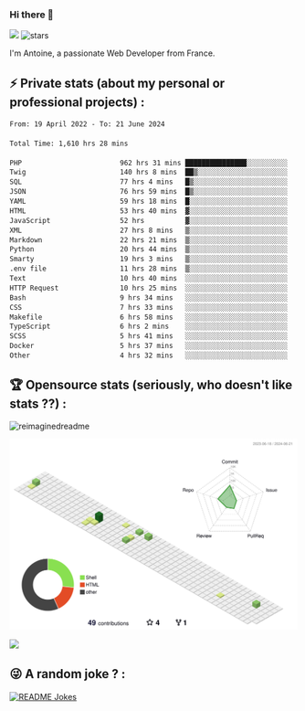 ### Hi there 👋

![](https://komarev.com/ghpvc/?username=niotna)
<img src="https://img.shields.io/github/stars/niotna?label=Stars" alt="stars">

I'm Antoine, a passionate Web Developer from France.

## :zap: Private stats (about my personal or professional projects) : 

<!--START_SECTION:waka-->

```txt
From: 19 April 2022 - To: 21 June 2024

Total Time: 1,610 hrs 28 mins

PHP                        962 hrs 31 mins ███████████████░░░░░░░░░░   59.77 %
Twig                       140 hrs 8 mins  ██▒░░░░░░░░░░░░░░░░░░░░░░   08.70 %
SQL                        77 hrs 4 mins   █▒░░░░░░░░░░░░░░░░░░░░░░░   04.79 %
JSON                       76 hrs 59 mins  █▒░░░░░░░░░░░░░░░░░░░░░░░   04.78 %
YAML                       59 hrs 18 mins  █░░░░░░░░░░░░░░░░░░░░░░░░   03.68 %
HTML                       53 hrs 40 mins  ▓░░░░░░░░░░░░░░░░░░░░░░░░   03.33 %
JavaScript                 52 hrs          ▓░░░░░░░░░░░░░░░░░░░░░░░░   03.23 %
XML                        27 hrs 8 mins   ▒░░░░░░░░░░░░░░░░░░░░░░░░   01.69 %
Markdown                   22 hrs 21 mins  ▒░░░░░░░░░░░░░░░░░░░░░░░░   01.39 %
Python                     20 hrs 44 mins  ▒░░░░░░░░░░░░░░░░░░░░░░░░   01.29 %
Smarty                     19 hrs 3 mins   ▒░░░░░░░░░░░░░░░░░░░░░░░░   01.18 %
.env file                  11 hrs 28 mins  ▒░░░░░░░░░░░░░░░░░░░░░░░░   00.71 %
Text                       10 hrs 40 mins  ░░░░░░░░░░░░░░░░░░░░░░░░░   00.66 %
HTTP Request               10 hrs 25 mins  ░░░░░░░░░░░░░░░░░░░░░░░░░   00.65 %
Bash                       9 hrs 34 mins   ░░░░░░░░░░░░░░░░░░░░░░░░░   00.59 %
CSS                        7 hrs 33 mins   ░░░░░░░░░░░░░░░░░░░░░░░░░   00.47 %
Makefile                   6 hrs 58 mins   ░░░░░░░░░░░░░░░░░░░░░░░░░   00.43 %
TypeScript                 6 hrs 2 mins    ░░░░░░░░░░░░░░░░░░░░░░░░░   00.38 %
SCSS                       5 hrs 41 mins   ░░░░░░░░░░░░░░░░░░░░░░░░░   00.35 %
Docker                     5 hrs 37 mins   ░░░░░░░░░░░░░░░░░░░░░░░░░   00.35 %
Other                      4 hrs 32 mins   ░░░░░░░░░░░░░░░░░░░░░░░░░   00.28 %
```

<!--END_SECTION:waka-->

## :trophy: Opensource stats (seriously, who doesn't like stats ??) : 

<!---
[![Top Langs](https://github-readme-stats.vercel.app/api/top-langs/?username=niotna)](https://github.com/anuraghazra/github-readme-stats) 
-->
<img src="https://myreadme.vercel.app/api/embed/niotna?panels=userstatistics,toprepositories,toplanguages,commitgraph" alt="reimaginedreadme" />

![](./profile-3d-contrib/profile-green-animate.svg)

<img src="https://github-profile-trophy.vercel.app/?username=niotna&theme=juicyfresh&no-bg=true" />

## :stuck_out_tongue_winking_eye: A random joke ? : 

<a href="https://readme-jokes.vercel.app"><img align="center" src="https://readme-jokes.vercel.app/api" alt="README Jokes"></a>
